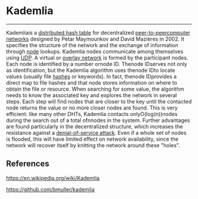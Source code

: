 # Kademlia

---

Kademliais a [distributed hash table](https://en.wikipedia.org/wiki/Distributed_hash_table) for decentralized [peer-to-peer](https://en.wikipedia.org/wiki/Peer-to-peer)[computer networks](https://en.wikipedia.org/wiki/Computer_network) designed by Petar Maymounkov and David Mazières in 2002. It specifies the structure of the network and the exchange of information through [node](https://en.wikipedia.org/wiki/Node_(networking)) lookups. Kademlia nodes communicate among themselves using [UDP](https://en.wikipedia.org/wiki/User_Datagram_Protocol). A virtual or [overlay network](https://en.wikipedia.org/wiki/Overlay_network) is formed by the participant nodes. Each node is identified by a number ornode ID. Thenode IDserves not only as identification, but the Kademlia algorithm uses thenode IDto locate values (usually file [hashes](https://en.wikipedia.org/wiki/Hash_function) or keywords). In fact, thenode IDprovides a direct map to file hashes and that node stores information on where to obtain the file or resource.
When searching for some value, the algorithm needs to know the associated key and explores the network in several steps. Each step will find nodes that are closer to the key until the contacted node returns the value or no more closer nodes are found. This is very efficient: like many other DHTs, Kademlia contacts onlyO(log(n))nodes during the search out of a total ofnnodes in the system.
Further advantages are found particularly in the decentralized structure, which increases the resistance against a [denial-of-service attack](https://en.wikipedia.org/wiki/Denial-of-service_attack). Even if a whole set of nodes is flooded, this will have limited effect on network availability, since the network will recover itself by knitting the network around these "holes".

## References

<https://en.wikipedia.org/wiki/Kademlia>

<https://github.com/bmuller/kademlia>

